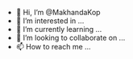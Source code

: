 - 👋 Hi, I’m @MakhandaKop
- 👀 I’m interested in ...
- 🌱 I’m currently learning ...
- 💞️ I’m looking to collaborate on ...
- 📫 How to reach me ...

<!---
MakhandaKop/MakhandaKop is a ✨ special ✨ repository because its `README.md` (this file) appears on your GitHub profile.
You can click the Preview link to take a look at your changes.
--->
